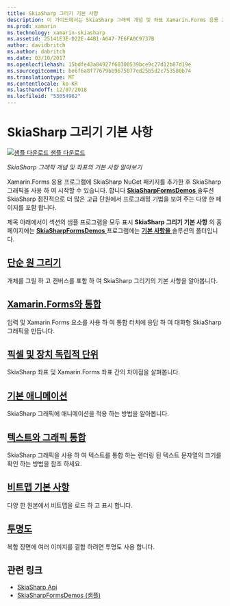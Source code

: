 ```yaml
---
title: SkiaSharp 그리기 기본 사항
description: 이 가이드에서는 SkiaSharp 그래픽 개념 및 좌표 Xamarin.Forms 응용 프로그램에서의 기본 사항을 설명 합니다.
ms.prod: xamarin
ms.technology: xamarin-skiasharp
ms.assetid: 25141E3E-D22E-44B1-A647-7E6FA0C9737B
author: davidbritch
ms.author: dabritch
ms.date: 03/10/2017
ms.openlocfilehash: 15bdfe43a84927f60300539bce9c27d12b87d19e
ms.sourcegitcommit: be6f6a8f77679bb9675077ed25b5d2c753580b74
ms.translationtype: MT
ms.contentlocale: ko-KR
ms.lasthandoff: 12/07/2018
ms.locfileid: "53054962"
---
```

# <a name="skiasharp-drawing-basics"></a>SkiaSharp 그리기 기본 사항

[![샘플 다운로드](~/media/shared/download.png) 샘플 다운로드](https://developer.xamarin.com/samples/xamarin-forms/SkiaSharpForms/Demos/)

_SkiaSharp 그래픽 개념 및 좌표의 기본 사항 알아보기_

Xamarin.Forms 응용 프로그램에 SkiaSharp NuGet 패키지를 추가한 후 SkiaSharp 그래픽을 사용 하 여 시작할 수 있습니다. 합니다 [ **SkiaSharpFormsDemos** ](https://developer.xamarin.com/samples/xamarin-forms/SkiaSharpForms/Demos/) 솔루션 SkiaSharp 점진적으로 더 많은 고급 단원에서 프로그래밍 기법을 보여 주는 다양 한 페이지를 포함 합니다.

제목 아래에서이 섹션의 샘플 프로그램을 모두 표시 **SkiaSharp 그리기 기본 사항** 의 홈 페이지에는 [ **SkiaSharpFormsDemos** ](https://developer.xamarin.com/samples/xamarin-forms/SkiaSharpForms/Demos/) 프로그램에는 [ **기본 사항을** ](https://github.com/xamarin/xamarin-forms-samples/tree/master/SkiaSharpForms/Demos/Demos/SkiaSharpFormsDemos/Basics) 솔루션의 폴더입니다.

## <a name="drawing-a-simple-circlecirclemd"></a>[단순 원 그리기](circle.md)

개체를 그릴 하 고 캔버스를 포함 하 여 SkiaSharp 그리기의 기본 사항을 알아봅니다.

## <a name="integrating-with-xamarinformsintegrationmd"></a>[Xamarin.Forms와 통합](integration.md)

입력 및 Xamarin.Forms 요소를 사용 하 여 통합 터치에 응답 하 여 대화형 SkiaSharp 그래픽을 만듭니다.

## <a name="pixels-and-device-independent-unitspixelsmd"></a>[픽셀 및 장치 독립적 단위](pixels.md)

SkiaSharp 좌표 및 Xamarin.Forms 좌표 간의 차이점을 살펴봅니다.

## <a name="basic-animationanimationmd"></a>[기본 애니메이션](animation.md)

SkiaSharp 그래픽에 애니메이션을 적용 하는 방법을 알아봅니다.

## <a name="integrating-text-and-graphicstextmd"></a>[텍스트와 그래픽 통합](text.md)

SkiaSharp 그래픽을 사용 하 여 텍스트를 통합 하는 렌더링 된 텍스트 문자열의 크기를 확인 하는 방법을 참조 하세요.

## <a name="bitmap-basicsbitmapsmd"></a>[비트맵 기본 사항](bitmaps.md)

다양 한 원본에서 비트맵을 로드 하 고 표시 합니다.

## <a name="transparencytransparencymd"></a>[투명도](transparency.md)

복합 장면에 여러 이미지를 결합 하려면 투명도 사용 합니다.

## <a name="related-links"></a>관련 링크

- [SkiaSharp Api](https://docs.microsoft.com/dotnet/api/skiasharp)
- [SkiaSharpFormsDemos (샘플)](https://developer.xamarin.com/samples/xamarin-forms/SkiaSharpForms/Demos/)
